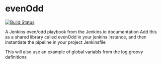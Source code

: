# evenOdd

[![Build Status](http://192.168.130.135:8080/buildStatus/icon?job=libraries)](http://192.168.130.135:8080/job/libraries/)


A Jenkins even/odd playbook from the Jenkins.io documentation
Add this as a shared library called evenOdd in your jenkins
instance, and then instantiate the pipeline in your project Jenkinsfile

This will also use an example of global variabls from the log.groovy
definitions
